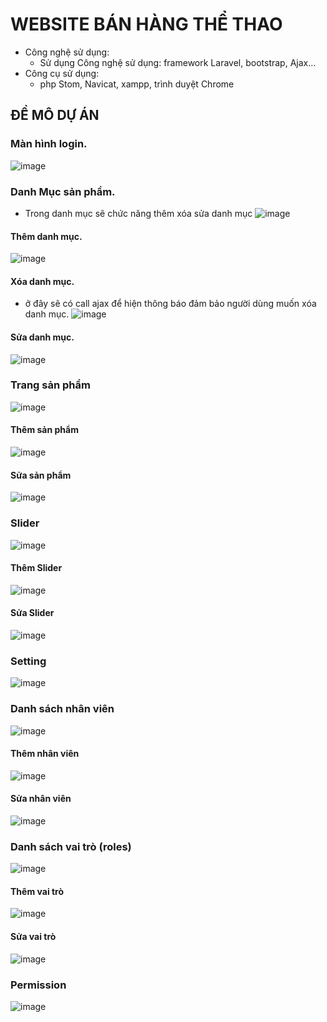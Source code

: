 # WEBSITE BÁN HÀNG THỂ THAO
- Công nghệ sử dụng:
  - Sử dụng Công nghệ sử dụng: framework Laravel, bootstrap, Ajax...
- Công cụ sử dụng:
  - php Stom, Navicat,  xampp, trình duyệt Chrome
## ĐỀ MÔ DỰ ÁN
### Màn hình login.
 ![image](https://github.com/duyctk42/Website_Ban_Do_The_Thao/assets/62608235/5c5c10e3-7543-4891-a5ec-0a7fb84ef654)
### Danh Mục sản phẩm.
- Trong danh mục sẽ chức năng thêm xóa sửa danh mục
![image](https://github.com/duyctk42/Website_Ban_Do_The_Thao/assets/62608235/f41df791-ebbf-4d92-bed3-5bc15346da85)
#### Thêm danh mục.
![image](https://github.com/duyctk42/Website_Ban_Do_The_Thao/assets/62608235/ce164f2f-c463-4232-b905-53fe2cdb7b4d)
#### Xóa danh mục.
- ở đây sẽ có call ajax để hiện thông báo đảm bảo người dùng muốn xóa danh mục.
![image](https://github.com/duyctk42/Website_Ban_Do_The_Thao/assets/62608235/59e09da0-3e87-4629-8d92-68e9c7251848)
#### Sửa danh mục.
![image](https://github.com/duyctk42/Website_Ban_Do_The_Thao/assets/62608235/49fc8c3a-3c7a-4fad-9750-67c0b0aceeba)
### Trang sản phẩm
![image](https://github.com/duyctk42/Website_Ban_Do_The_Thao/assets/62608235/1393892e-9af8-4d74-99d7-ed3f2513faf2)
#### Thêm sản phẩm
![image](https://github.com/duyctk42/Website_Ban_Do_The_Thao/assets/62608235/77d1396a-3a24-4554-80e3-8225ecd87893)
#### Sửa sản phẩm
![image](https://github.com/duyctk42/Website_Ban_Do_The_Thao/assets/62608235/59d024e4-edff-4575-9396-f5250baba131)
### Slider
![image](https://github.com/duyctk42/Website_Ban_Do_The_Thao/assets/62608235/f4e26e6a-3f46-4d52-8dfc-fc153b4df89f)
#### Thêm Slider
![image](https://github.com/duyctk42/Website_Ban_Do_The_Thao/assets/62608235/8e4c8071-87ba-4481-9c46-32f5d007ab16)
#### Sửa Slider
![image](https://github.com/duyctk42/Website_Ban_Do_The_Thao/assets/62608235/cad4be43-4e2a-4463-ac86-381b1cb9621a)
### Setting
![image](https://github.com/duyctk42/Website_Ban_Do_The_Thao/assets/62608235/65a664e8-4a80-42e0-8e39-0e399577a50e)
### Danh sách nhân viên
![image](https://github.com/duyctk42/Website_Ban_Do_The_Thao/assets/62608235/463e4f94-90c5-42a0-8e3c-133db0d491b5)
#### Thêm nhân viên
![image](https://github.com/duyctk42/Website_Ban_Do_The_Thao/assets/62608235/7c8cc07d-4129-48e0-9de1-8161520c0fce)
#### Sửa nhân viên
![image](https://github.com/duyctk42/Website_Ban_Do_The_Thao/assets/62608235/61ba2848-dade-4ff6-b5e0-76e9a0c279d5)
### Danh sách vai trò (roles)
![image](https://github.com/duyctk42/Website_Ban_Do_The_Thao/assets/62608235/1c501b5f-7906-42ae-96b5-439466bac8f2)
#### Thêm vai trò
![image](https://github.com/duyctk42/Website_Ban_Do_The_Thao/assets/62608235/c8756ba1-c193-4c9b-abea-fcff8d25bc7e)
#### Sửa vai trò
![image](https://github.com/duyctk42/Website_Ban_Do_The_Thao/assets/62608235/6c7e3c88-b865-450d-9622-ff0e6ada4f94)
### Permission
![image](https://github.com/duyctk42/Website_Ban_Do_The_Thao/assets/62608235/0fc40cec-bd90-482a-a2f7-986567fcd4a7)

